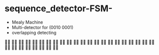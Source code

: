 # sequence_detector-FSM-
* Mealy Machine
* Multi-detector for (0010 0001)
* overlapping detecting 

:surfing_man: :surfing_man: :surfing_man: :surfing_man: :surfing_man: :surfing_man: :surfing_man: :surfing_man: :surfing_man: :surfing_man: :surfing_man: :surfing_man: :surfing_man: :surfing_man: :surfing_man: :surfing_man: :surfing_man: :surfing_man: :surfing_man: :surfing_man: :surfing_man: :surfing_man: :surfing_man: :surfing_man: :surfing_man: :surfing_man: :surfing_man: :surfing_man: :surfing_man: :surfing_man: 
